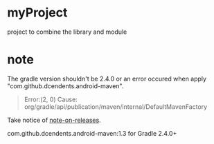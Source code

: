 # myProject
project to combine the library and module

# note

The gradle version shouldn't be 2.4.0 or an error occured when apply "com.github.dcendents.android-maven".
> Error:(2, 0) Cause: org/gradle/api/publication/maven/internal/DefaultMavenFactory

Take notice of [note-on-releases](https://github.com/dcendents/android-maven-gradle-plugin#note-on-releases).

com.github.dcendents.android-maven:1.3 for Gradle 2.4.0+
